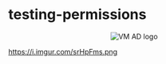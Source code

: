 # testing-permissions

<p align="center">
<img src="https://i.imgur.com/srHpFms.png" alt="VM AD logo"/>
</p>


https://i.imgur.com/srHpFms.png

